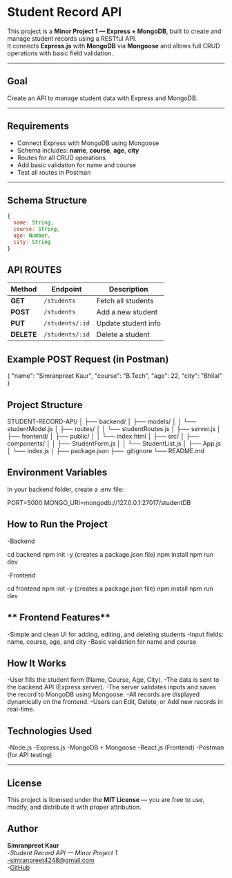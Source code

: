 # Student Record API

This project is a **Minor Project 1 — Express + MongoDB**, built to create and manage student records using a RESTful API.  
It connects **Express.js** with **MongoDB** via **Mongoose** and allows full CRUD operations with basic field validation.

---

## Goal

Create an API to manage student data with Express and MongoDB.

---

## Requirements

- Connect Express with MongoDB using Mongoose  
- Schema includes: **name**, **course**, **age**, **city**  
- Routes for all CRUD operations  
- Add basic validation for name and course  
- Test all routes in Postman  

---

## Schema Structure

```js
{
  name: String,
  course: String,
  age: Number,
  city: String
}
```

## **API ROUTES**

| Method     | Endpoint        | Description         |
| ---------- | --------------- | ------------------- |
| **GET**    | `/students`     | Fetch all students  |
| **POST**   | `/students`     | Add a new student   |
| **PUT**    | `/students/:id` | Update student info |
| **DELETE** | `/students/:id` | Delete a student    |

## **Example POST Request (in Postman)**

{
  "name": "Simranpreet Kaur",
  "course": "B.Tech",
  "age": 22,
  "city": "Bhilai"
}

## **Project Structure**

STUDENT-RECORD-API/
│
├── backend/
│   ├── models/
│   │   └── studentModel.js
│   ├── routes/
│   │   └── studentRoutes.js
│   ├── server.js
│
├── frontend/
│   ├── public/
│   │   └── index.html
│   ├── src/
│       ├── components/
│       │   ├── StudentForm.js
│       │   └── StudentList.js
│       ├── App.js
│       └── index.js
│
├── package.json
├── .gitignore
└── README.md

## **Environment Variables**

In your backend folder, create a .env file:

PORT=5000
MONGO_URI=mongodb://127.0.0.1:27017/studentDB

## **How to Run the Project**

-Backend

cd backend
npm init -y (creates a package.json file)
npm install
npm run dev

-Frontend

cd frontend
npm init -y (creates a package.json file)
npm install
npm run dev

## ** Frontend Features**

-Simple and clean UI for adding, editing, and deleting students
-Input fields: name, course, age, and city
-Basic validation for name and course

## **How It Works**

-User fills the student form (Name, Course, Age, City).
-The data is sent to the backend API (Express server).
-The server validates inputs and saves the record to MongoDB using Mongoose.
-All records are displayed dynamically on the frontend.
-Users can Edit, Delete, or Add new records in real-time.

## **Technologies Used**

-Node.js
-Express.js
-MongoDB + Mongoose
-React.js (Frontend)
-Postman (for API testing)

---

## **License**

This project is licensed under the **MIT License** — you are free to use, modify, and distribute it with proper attribution.  

## **Author**

**Simranpreet Kaur**  
-*Student Record API — Minor Project 1*  
-simranpreet4248@gmail.com    
-[GitHub](https://github.com/Simran-210803)





